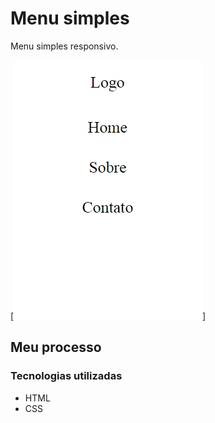 # Menu simples

Menu simples responsivo.


[<img src="./src/image/menu.PNG" alt="imagem do menu">]


## Meu processo

### Tecnologias utilizadas

- HTML
- CSS


